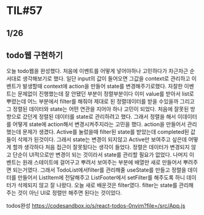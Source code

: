 # TIL#57

## 1/26

## todo웹 구현하기

오늘 todo웹을 완성했다. 처음에 이벤트를 어떻게 넣어야하나 고민하다가 차근차근 순서대로 생각해보기로 했다. 일단 input의 값이 들어오면 그값을 context로 관리하고 이벤트가 발생할때 context에 action을 만들어 state를 변경해주기로했다. 자잘한 이벤트는 문제없이 진행했는데 잘 안됐던 부분이 정렬부분이다 이미 value를 받아서 list로 뿌렸는데 어느 부분에서 filter를 해줘야 제대로 된 정렬데이터를 받을 수있을까 그리고 그 정렬된 데이터와 state는 어떤 연관을 지어야 하나 고민이 되었다. 처음에 잘못된 방향으로 갔던게 정렬된 데이터를 state로 관리하려고 했다. 그래서 정렬을 해서 이데이터를 어떻게 state에 action해서 변경시켜주지라는 고민을 했다. action을 만들어서 관리했는데 문제가 생겼다. Active를 눌렀을때 filter된 state를 받았는데 completed된 값들이 삭제가 된것이다. 그래서 state는 변경이 되지않고 Active만 보여주고 싶은데 어떻게 할까 생각하다 처음 접근이 잘못됬다는 생각이 들었다. 정렬은 데이터가 변경되지 않고 단순이 UI적으로만 변경이 되는 것이라서 state를 관리할 필요가 없었다. 나머지 이벤트는 원래 스테이트에 걸어구고 뿌려서 보여주는 부분에 배열만 새로 만들어서 뿌려주면 되는거였다. 그래서 TodoList에서filter를 관리해줄 useState를 만들고 정렬을 데이터를 만들어서 ListItem에 전달해주고 ListFooter에서 setFilter를 해주도록 하니 데이터가 삭제되지 않고 잘 나왔다. 오늘 새로 배운것은 filter였다. filter는 state를 관리해주는 것이 아닌 UI로 정렬만 해주면 된다는 것이었다.

todos완성 https://codesandbox.io/s/react-todos-0nvim?file=/src/App.js
